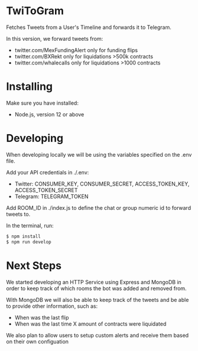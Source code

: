 # TwiToGram

Fetches Tweets from a User's Timeline and forwards it to Telegram.

In this version, we forward tweets from:
 - twitter.com/MexFundingAlert only for funding flips
 - twitter.com/BXRekt only for liquidations >500k contracts
 - twitter.com/whalecalls only for liquidations >1000 contracts

# Installing

Make sure you have installed:
 - Node.js, version 12 or above

# Developing

When developing locally we will be using the variables specified on the .env file.

Add your API credentials in ./.env:
 - Twitter: CONSUMER_KEY, CONSUMER_SECRET, ACCESS_TOKEN_KEY, ACCESS_TOKEN_SECRET
 - Telegram: TELEGRAM_TOKEN

Add ROOM_ID in ./index.js to define the chat or group numeric id to forward tweets to.

In the terminal, run:
````bash
$ npm install
$ npm run develop
````
# Next Steps

 We started developing an HTTP Service using Express and MongoDB in order to
 keep track of which rooms the bot was added and removed from.


 With MongoDB we will also be able to keep track of the tweets and be able
 to provide other information, such as:

 - When was the last flip
 - When was the last time X amount of contracts were liquidated

 We also plan to allow users to setup custom alerts and receive them based
 on their own configuation
